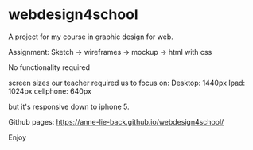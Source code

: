 # webdesign4school
A project for my course in graphic design for web.

Assignment:
Sketch -> wireframes -> mockup -> html with css

No functionality required

screen sizes our teacher required us to focus on:
Desktop: 1440px
Ipad: 1024px
cellphone: 640px

but it's responsive down to iphone 5.

Github pages: https://anne-lie-back.github.io/webdesign4school/

Enjoy
